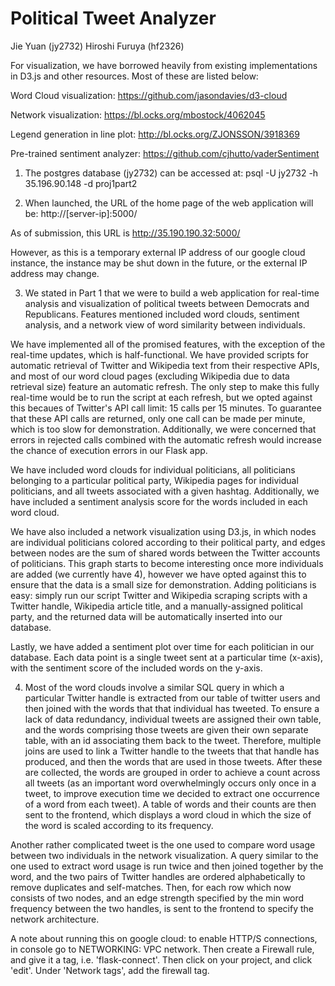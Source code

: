 # Political Tweet Analyzer

Jie Yuan (jy2732)
Hiroshi Furuya (hf2326)



For visualization, we have borrowed heavily from existing implementations in D3.js and other resources. Most of these are listed below:

Word Cloud visualization:
https://github.com/jasondavies/d3-cloud

Network visualization:
https://bl.ocks.org/mbostock/4062045

Legend generation in line plot:
http://bl.ocks.org/ZJONSSON/3918369

Pre-trained sentiment analyzer:
https://github.com/cjhutto/vaderSentiment




1. The postgres database (jy2732) can be accessed at:
psql -U jy2732 -h 35.196.90.148 -d proj1part2



2. When launched, the URL of the home page of the web application will be:
http://[server-ip]:5000/

As of submission, this URL is
http://35.190.190.32:5000/

However, as this is a temporary external IP address of our google cloud instance, the instance may be shut down in the future, or the external IP address may change.


3. We stated in Part 1 that we were to build a web application for real-time analysis and visualization of political tweets between Democrats and Republicans. Features mentioned included word clouds, sentiment analysis, and a network view of word similarity between individuals. 

We have implemented all of the promised features, with the exception of the real-time updates, which is half-functional. We have provided scripts for automatic retrieval of Twitter and Wikipedia text from their respective APIs, and most of our word cloud pages (excluding Wikipedia due to data retrieval size) feature an automatic refresh. The only step to make this fully real-time would be to run the script at each refresh, but we opted against this becaues of Twitter's API call limit: 15 calls per 15 minutes. To guarantee that these API calls are returned, only one call can be made per minute, which is too slow for demonstration. Additionally, we were concerned that errors in rejected calls combined with the automatic refresh would increase the chance of execution errors in our Flask app.

We have included word clouds for individual politicians, all politicians belonging to a particular political party, Wikipedia pages for individual politicians, and all tweets associated with a given hashtag. Additionally, we have included a sentiment analysis score for the words included in each word cloud.

We have also included a network visualization using D3.js, in which nodes are individual politicians colored according to their political party, and edges between nodes are the sum of shared words between the Twitter accounts of politicians. This graph starts to become interesting once more individuals are added (we currently have 4), however we have opted against this to ensure that the data is a small size for demonstration. Adding politicians is easy: simply run our script Twitter and Wikipedia scraping scripts with a Twitter handle, Wikipedia article title, and a manually-assigned political party, and the returned data will be automatically inserted into our database.

Lastly, we have added a sentiment plot over time for each politician in our database. Each data point is a single tweet sent at a particular time (x-axis), with the sentiment score of the included words on the y-axis.

4. Most of the word clouds involve a similar SQL query in which a particular Twitter handle is extracted from our table of twitter users and then joined with the words that that individual has tweeted. To ensure a lack of data redundancy, individual tweets are assigned their own table, and the words comprising those tweets are given their own separate table, with an id associating them back to the tweet. Therefore, multiple joins are used to link a Twitter handle to the tweets that that handle has produced, and then the words that are used in those tweets. After these are collected, the words are grouped in order to achieve a count across all tweets (as an important word overwhelmingly occurs only once in a tweet, to improve execution time we decided to extract one occurrence of a word from each tweet). A table of words and their counts are then sent to the frontend, which displays a word cloud in which the size of the word is scaled according to its frequency.

Another rather complicated tweet is the one used to compare word usage between two individuals in the network visualization. A query similar to the one used to extract word usage is run twice and then joined together by the word, and the two pairs of Twitter handles are ordered alphabetically to remove duplicates and self-matches. Then, for each row which now consists of two nodes, and an edge strength specified by the min word frequency between the two handles, is sent to the frontend to specify the network architecture. 





A note about running this on google cloud: to enable HTTP/S connections, 
in console go to NETWORKING: VPC network. Then create a Firewall rule, and
give it a tag, i.e. 'flask-connect'. Then click on your project, and click
'edit'. Under 'Network tags', add the firewall tag.

